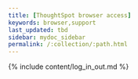 ```yaml
---
title: [ThoughtSpot browser access]
keywords: browser,support
last_updated: tbd
sidebar: mydoc_sidebar
permalink: /:collection/:path.html
---
```


{% include content/log_in_out.md %}
